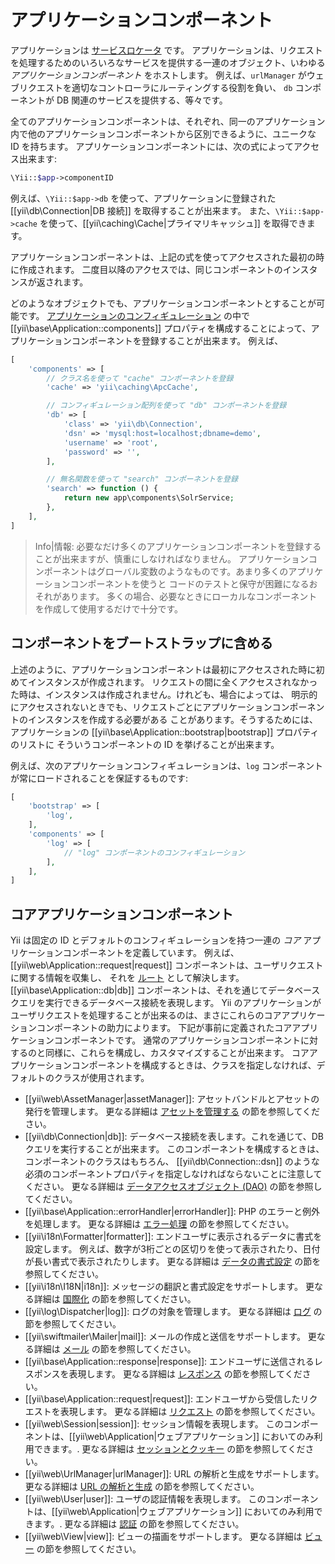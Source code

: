 アプリケーションコンポーネント
==============================

アプリケーションは [サービスロケータ](concept-service-locator.md) です。
アプリケーションは、リクエストを処理するためのいろいろなサービスを提供する一連のオブジェクト、いわゆる *アプリケーションコンポーネント* をホストします。
例えば、`urlManager` がウェブリクエストを適切なコントローラにルーティングする役割を負い、
`db` コンポーネントが DB 関連のサービスを提供する、等々です。

全てのアプリケーションコンポーネントは、それぞれ、同一のアプリケーション内で他のアプリケーションコンポーネントから区別できるように、ユニークな ID を持ちます。
アプリケーションコンポーネントには、次の式によってアクセス出来ます:

```php
\Yii::$app->componentID
```

例えば、`\Yii::$app->db` を使って、アプリケーションに登録された [[yii\db\Connection|DB 接続]] を取得することが出来ます。
また、`\Yii::$app->cache` を使って、[[yii\caching\Cache|プライマリキャッシュ]] を取得できます。

アプリケーションコンポーネントは、上記の式を使ってアクセスされた最初の時に作成されます。
二度目以降のアクセスでは、同じコンポーネントのインスタンスが返されます。

どのようなオブジェクトでも、アプリケーションコンポーネントとすることが可能です。
[アプリケーションのコンフィギュレーション](structure-applications.md#application-configurations) の中で [[yii\base\Application::components]] プロパティを構成することによって、アプリケーションコンポーネントを登録することが出来ます。
例えば、

```php
[
    'components' => [
        // クラス名を使って "cache" コンポーネントを登録
        'cache' => 'yii\caching\ApcCache',

        // コンフィギュレーション配列を使って "db" コンポーネントを登録
        'db' => [
            'class' => 'yii\db\Connection',
            'dsn' => 'mysql:host=localhost;dbname=demo',
            'username' => 'root',
            'password' => '',
        ],

        // 無名関数を使って "search" コンポーネントを登録
        'search' => function () {
            return new app\components\SolrService;
        },
    ],
]
```

> Info|情報: 必要なだけ多くのアプリケーションコンポーネントを登録することが出来ますが、慎重にしなければなりません。
  アプリケーションコンポーネントはグローバル変数のようなものです。あまり多くのアプリケーションコンポーネントを使うと
  コードのテストと保守が困難になるおそれがあります。
  多くの場合、必要なときにローカルなコンポーネントを作成して使用するだけで十分です。


## コンポーネントをブートストラップに含める<a name="bootstrapping-components"></a>

上述のように、アプリケーションコンポーネントは最初にアクセスされた時に初めてインスタンスが作成されます。
リクエストの間に全くアクセスされなかった時は、インスタンスは作成されません。けれども、場合によっては、
明示的にアクセスされないときでも、リクエストごとにアプリケーションコンポーネントのインスタンスを作成する必要がある
ことがあります。そうするためには、アプリケーションの [[yii\base\Application::bootstrap|bootstrap]] プロパティのリストに
そういうコンポーネントの ID を挙げることが出来ます。

例えば、次のアプリケーションコンフィギュレーションは、`log` コンポーネントが常にロードされることを保証するものです:

```php
[
    'bootstrap' => [
        'log',
    ],
    'components' => [
        'log' => [
            // "log" コンポーネントのコンフィギュレーション
        ],
    ],
]
```


## コアアプリケーションコンポーネント<a name="core-application-components"></a>

Yii は固定の ID とデフォルトのコンフィギュレーションを持つ一連の *コア* アプリケーションコンポーネントを定義しています。
例えば、[[yii\web\Application::request|request]] コンポーネントは、ユーザリクエストに関する情報を収集し、
それを [ルート](runtime-routing.md) として解決します。
[[yii\base\Application::db|db]] コンポーネントは、それを通じてデータベースクエリを実行できるデータベース接続を表現します。
Yii のアプリケーションがユーザリクエストを処理することが出来るのは、まさにこれらのコアアプリケーションコンポーネントの助力によります。
下記が事前に定義されたコアアプリケーションコンポーネントです。
通常のアプリケーションコンポーネントに対するのと同様に、これらを構成し、カスタマイズすることが出来ます。
コアアプリケーションコンポーネントを構成するときは、クラスを指定しなければ、デフォルトのクラスが使用されます。

* [[yii\web\AssetManager|assetManager]]: アセットバンドルとアセットの発行を管理します。
  更なる詳細は [アセットを管理する](structure-assets.md) の節を参照してください。
* [[yii\db\Connection|db]]: データベース接続を表します。これを通じて、DB クエリを実行することが出来ます。
  このコンポーネントを構成するときは、コンポーネントのクラスはもちろん、
  [[yii\db\Connection::dsn]] のような必須のコンポーネントプロパティを指定しなければならないことに注意してください。
  更なる詳細は [データアクセスオブジェクト (DAO)](db-dao.md) の節を参照してください。
* [[yii\base\Application::errorHandler|errorHandler]]: PHP のエラーと例外を処理します。
  更なる詳細は [エラー処理](runtime-handling-errors.md) の節を参照してください。
* [[yii\i18n\Formatter|formatter]]: エンドユーザに表示されるデータに書式を設定します。
  例えば、数字が3桁ごとの区切りを使って表示されたり、日付が長い書式で表示されたりします。
  更なる詳細は [データの書式設定](output-formatter.md) の節を参照してください。
* [[yii\i18n\I18N|i18n]]: メッセージの翻訳と書式設定をサポートします。
  更なる詳細は [国際化](tutorial-i18n.md) の節を参照してください。
* [[yii\log\Dispatcher|log]]: ログの対象を管理します。
  更なる詳細は [ログ](runtime-logging.md) の節を参照してください。
* [[yii\swiftmailer\Mailer|mail]]: メールの作成と送信をサポートします。
  更なる詳細は [メール](tutorial-mailing.md) の節を参照してください。
* [[yii\base\Application::response|response]]: エンドユーザに送信されるレスポンスを表現します。
  更なる詳細は [レスポンス](runtime-responses.md) の節を参照してください。
* [[yii\base\Application::request|request]]: エンドユーザから受信したリクエストを表現します。
  更なる詳細は [リクエスト](runtime-requests.md) の節を参照してください。
* [[yii\web\Session|session]]: セッション情報を表現します。
  このコンポーネントは、[[yii\web\Application|ウェブアプリケーション]] においてのみ利用できます。.
  更なる詳細は [セッションとクッキー](runtime-sessions-cookies.md) の節を参照してください。
* [[yii\web\UrlManager|urlManager]]: URL の解析と生成をサポートします。
  更なる詳細は [URL の解析と生成](runtime-url-handling.md) の節を参照してください。
* [[yii\web\User|user]]: ユーザの認証情報を表現します。
  このコンポーネントは、[[yii\web\Application|ウェブアプリケーション]] においてのみ利用できます。.
  更なる詳細は [認証](security-authentication.md) の節を参照してください。
* [[yii\web\View|view]]: ビューの描画をサポートします。
  更なる詳細は [ビュー](structure-views.md) の節を参照してください。
